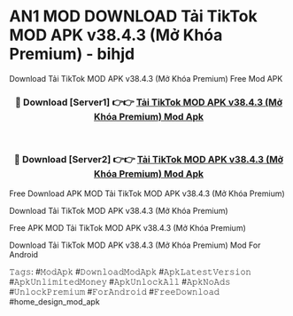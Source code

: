# AN1 MOD DOWNLOAD Tải TikTok MOD APK v38.4.3 (Mở Khóa Premium) - bihjd
Download Tải TikTok MOD APK v38.4.3 (Mở Khóa Premium) Free Mod APK

<div align="center">
<h3>🔴 Download [Server1] 👉👉 <a href="https://apk-comot.site?title=Tải_TikTok_MOD_APK_v38.4.3_(Mở_Khóa_Premium)">Tải TikTok MOD APK v38.4.3 (Mở Khóa Premium) Mod Apk</a></h3><br>

<h3>🔴 Download [Server2] 👉👉 <a href="https://apk-comot.site?title=Tải_TikTok_MOD_APK_v38.4.3_(Mở_Khóa_Premium)">Tải TikTok MOD APK v38.4.3 (Mở Khóa Premium) Mod Apk</a></h3>
</div>


Free Download APK MOD Tải TikTok MOD APK v38.4.3 (Mở Khóa Premium)

Download Tải TikTok MOD APK v38.4.3 (Mở Khóa Premium) 

Free APK MOD Tải TikTok MOD APK v38.4.3 (Mở Khóa Premium) 

Download Tải TikTok MOD APK v38.4.3 (Mở Khóa Premium) Mod For Android

𝚃𝚊𝚐𝚜: #𝙼𝚘𝚍𝙰𝚙𝚔 #𝙳𝚘𝚠𝚗𝚕𝚘𝚊𝚍𝙼𝚘𝚍𝙰𝚙𝚔 #𝙰𝚙𝚔𝙻𝚊𝚝𝚎𝚜𝚝𝚅𝚎𝚛𝚜𝚒𝚘𝚗 #𝙰𝚙𝚔𝚄𝚗𝚕𝚒𝚖𝚒𝚝𝚎𝚍𝙼𝚘𝚗𝚎𝚢 #𝙰𝚙𝚔𝚄𝚗𝚕𝚘𝚌𝚔𝙰𝚕𝚕 #𝙰𝚙𝚔𝙽𝚘𝙰𝚍𝚜 #𝚄𝚗𝚕𝚘𝚌𝚔𝙿𝚛𝚎𝚖𝚒𝚞𝚖 #𝙵𝚘𝚛𝙰𝚗𝚍𝚛𝚘𝚒𝚍 #𝙵𝚛𝚎𝚎𝙳𝚘𝚠𝚗𝚕𝚘𝚊𝚍 #home_design_mod_apk